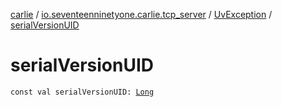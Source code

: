 [carlie](../../index.md) / [io.seventeenninetyone.carlie.tcp_server](../index.md) / [UvException](index.md) / [serialVersionUID](./serial-version-u-i-d.md)

# serialVersionUID

`const val serialVersionUID: `[`Long`](https://kotlinlang.org/api/latest/jvm/stdlib/kotlin/-long/index.html)
